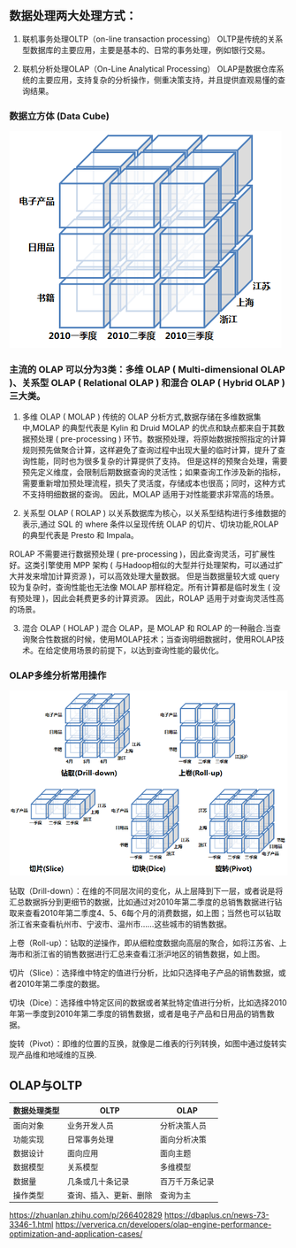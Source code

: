 ## 数据处理两大处理方式：
1. 联机事务处理OLTP（on-line transaction processing）
OLTP是传统的关系型数据库的主要应用，主要是基本的、日常的事务处理，例如银行交易。

2. 联机分析处理OLAP（On-Line Analytical Processing）
OLAP是数据仓库系统的主要应用，支持复杂的分析操作，侧重决策支持，并且提供直观易懂的查询结果。

### 数据立方体 (Data Cube)

![Alt text](./images/数据立方体.png "数据立方体")

### 主流的 OLAP 可以分为3类：多维 OLAP ( Multi-dimensional OLAP )、关系型 OLAP ( Relational OLAP ) 和混合 OLAP ( Hybrid OLAP ) 三大类。

1. 多维 OLAP ( MOLAP )
传统的 OLAP 分析方式,数据存储在多维数据集中,MOLAP 的典型代表是 Kylin 和 Druid
MOLAP 的优点和缺点都来自于其数据预处理 ( pre-processing ) 环节。数据预处理，将原始数据按照指定的计算规则预先做聚合计算，这样避免了查询过程中出现大量的临时计算，提升了查询性能，同时也为很多复杂的计算提供了支持。
但是这样的预聚合处理，需要预先定义维度，会限制后期数据查询的灵活性；如果查询工作涉及新的指标，需要重新增加预处理流程，损失了灵活度，存储成本也很高；同时，这种方式不支持明细数据的查询。
因此，MOLAP 适用于对性能要求非常高的场景。

2. 关系型 OLAP ( ROLAP )
以关系数据库为核心，以关系型结构进行多维数据的表示,通过 SQL 的 where 条件以呈现传统 OLAP 的切片、切块功能,ROLAP 的典型代表是 Presto 和 Impala。

ROLAP 不需要进行数据预处理 ( pre-processing )，因此查询灵活，可扩展性好。这类引擎使用 MPP 架构 ( 与Hadoop相似的大型并行处理架构，可以通过扩大并发来增加计算资源 )，可以高效处理大量数据。
但是当数据量较大或 query 较为复杂时，查询性能也无法像 MOLAP 那样稳定。所有计算都是临时发生 ( 没有预处理 )，因此会耗费更多的计算资源。
因此，ROLAP 适用于对查询灵活性高的场景。

3. 混合 OLAP ( HOLAP )
混合 OLAP，是 MOLAP 和 ROLAP 的一种融合.当查询聚合性数据的时候，使用MOLAP技术；当查询明细数据时，使用ROLAP技术。在给定使用场景的前提下，以达到查询性能的最优化。

### OLAP多维分析常用操作

![Alt text](./images/多维分析中的常用操作.png "OLAP多维分析常用操作")


钻取（Drill-down）：在维的不同层次间的变化，从上层降到下一层，或者说是将汇总数据拆分到更细节的数据，比如通过对2010年第二季度的总销售数据进行钻取来查看2010年第二季度4、5、6每个月的消费数据，如上图；当然也可以钻取浙江省来查看杭州市、宁波市、温州市……这些城市的销售数据。

上卷（Roll-up）：钻取的逆操作，即从细粒度数据向高层的聚合，如将江苏省、上海市和浙江省的销售数据进行汇总来查看江浙沪地区的销售数据，如上图。

切片（Slice）：选择维中特定的值进行分析，比如只选择电子产品的销售数据，或者2010年第二季度的数据。

切块（Dice）：选择维中特定区间的数据或者某批特定值进行分析，比如选择2010年第一季度到2010年第二季度的销售数据，或者是电子产品和日用品的销售数据。

旋转（Pivot）：即维的位置的互换，就像是二维表的行列转换，如图中通过旋转实现产品维和地域维的互换.


##  OLAP与OLTP
| 数据处理类型 | OLTP | OLAP |
| ------ | --------- | -------- |
| 面向对象 | 业务开发人员 | 分析决策人员 |
| 功能实现 | 日常事务处理 | 面向分析决策 |
| 数据设计 | 面向应用 | 面向主题 |
| 数据模型 | 关系模型 | 多维模型 |
| 数据量  | 几条或几十条记录 | 百万千万条记录 |
| 操作类型 | 查询、插入、更新、删除 | 查询为主 |



https://zhuanlan.zhihu.com/p/266402829
https://dbaplus.cn/news-73-3346-1.html
https://ververica.cn/developers/olap-engine-performance-optimization-and-application-cases/